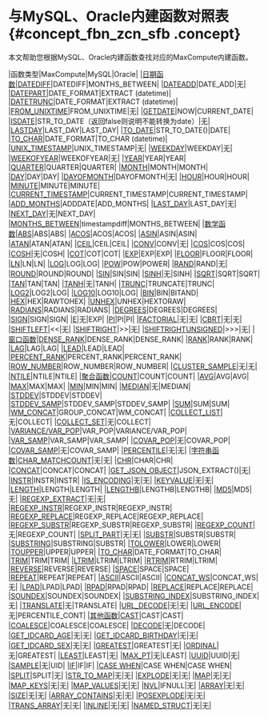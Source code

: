 # 与MySQL、Oracle内建函数对照表 {#concept_fbn_zcn_sfb .concept}

本文帮助您根据MySQL、Oracle内建函数查找对应的MaxCompute内建函数。

|函数类型|MaxCompute|MySQL|Oracle|
|[日期函数](cn.zh-CN/用户指南/SQL/内建函数/日期函数.md#)|[DATEDIFF](cn.zh-CN/用户指南/SQL/内建函数/日期函数.md#section_xl2_nsl_vdb)|DATEDIFF|MONTHS\_BETWEEN|
|[DATEADD](cn.zh-CN/用户指南/SQL/内建函数/日期函数.md#section_qjz_lrl_vdb)|DATE\_ADD|无|
|[DATEPART](cn.zh-CN/用户指南/SQL/内建函数/日期函数.md#section_am4_xtl_vdb)|DATE\_FORMAT|EXTRACT \(datetime\)|
|[DATETRUNC](cn.zh-CN/用户指南/SQL/内建函数/日期函数.md#section_zbr_d5l_vdb)|DATE\_FORMAT|EXTRACT \(datetime\)|
|[FROM\_UNIXTIME](cn.zh-CN/用户指南/SQL/内建函数/日期函数.md#section_yzv_j5l_vdb)|FROM\_UNIXTIME|无|
|[GETDATE](cn.zh-CN/用户指南/SQL/内建函数/日期函数.md#section_o4p_45l_vdb)|NOW|CURRENT\_DATE|
|[ISDATE](cn.zh-CN/用户指南/SQL/内建函数/日期函数.md#section_rzl_s5l_vdb)|STR\_TO\_DATE（返回false则说明不能转换为date）|无|
|[LASTDAY](cn.zh-CN/用户指南/SQL/内建函数/日期函数.md#section_vhk_w2m_vdb)|LAST\_DAY|LAST\_DAY|
|[TO\_DATE](cn.zh-CN/用户指南/SQL/内建函数/日期函数.md#section_b3z_1fm_vdb)|STR\_TO\_DATE\(\)|DATE|
|[TO\_CHAR](cn.zh-CN/用户指南/SQL/内建函数/日期函数.md#section_a2d_rfm_vdb)|DATE\_FORMAT|TO\_CHAR \(datetime\)|
|[UNIX\_TIMESTAMP](cn.zh-CN/用户指南/SQL/内建函数/日期函数.md#section_k4r_zfm_vdb)|UNIX\_TIMESTAMP|无|
|[WEEKDAY](cn.zh-CN/用户指南/SQL/内建函数/日期函数.md#section_g41_2gm_vdb)|WEEKDAY|无|
|[WEEKOFYEAR](cn.zh-CN/用户指南/SQL/内建函数/日期函数.md#section_rjv_hgm_vdb)|WEEKOFYEAR|无|
|[YEAR](cn.zh-CN/用户指南/SQL/内建函数/日期函数.md#section_gb4_g3m_vdb)|YEAR|YEAR|
|[QUARTER](cn.zh-CN/用户指南/SQL/内建函数/日期函数.md#section_ckz_m3m_vdb)|QUARTER|QUARTER|
|[MONTH](cn.zh-CN/用户指南/SQL/内建函数/日期函数.md#section_atw_s3m_vdb)|MONTH|MONTH|
|[DAY](cn.zh-CN/用户指南/SQL/内建函数/日期函数.md#section_lt5_w3m_vdb)|DAY|DAY|
|[DAYOFMONTH](cn.zh-CN/用户指南/SQL/内建函数/日期函数.md#section_k4p_fjm_vdb)|DAYOFMONTH|无|
|[HOUR](cn.zh-CN/用户指南/SQL/内建函数/日期函数.md#section_lrl_jjm_vdb)|HOUR|HOUR|
|[MINUTE](cn.zh-CN/用户指南/SQL/内建函数/日期函数.md#section_o15_mjm_vdb)|MINUTE|MINUTE|
|[CURRENT\_TIMESTAMP](cn.zh-CN/用户指南/SQL/内建函数/日期函数.md#section_r1r_sjm_vdb)|CURRENT\_TIMESTAMP|CURRENT\_TIMESTAMP|
|[ADD\_MONTHS](cn.zh-CN/用户指南/SQL/内建函数/日期函数.md#section_psn_vjm_vdb)|ADDDATE|ADD\_MONTHS|
|[LAST\_DAY](cn.zh-CN/用户指南/SQL/内建函数/日期函数.md#section_idn_1km_vdb)|LAST\_DAY|无|
|[NEXT\_DAY](cn.zh-CN/用户指南/SQL/内建函数/日期函数.md#section_eqf_2km_vdb)|无|NEXT\_DAY|
|[MONTHS\_BETWEEN](cn.zh-CN/用户指南/SQL/内建函数/日期函数.md#section_cbq_4km_vdb)|timestampdiff|MONTHS\_BETWEEN|
|[数学函数](cn.zh-CN/用户指南/SQL/内建函数/数学函数.md#)|[ABS](cn.zh-CN/用户指南/SQL/内建函数/数学函数.md#)|ABS|ABS|
|[ACOS](cn.zh-CN/用户指南/SQL/内建函数/数学函数.md#section_cfp_qmm_vdb)|ACOS|ACOS|
|[ASIN](cn.zh-CN/用户指南/SQL/内建函数/数学函数.md#)|ASIN|ASIN|
|[ATAN](cn.zh-CN/用户指南/SQL/内建函数/数学函数.md#section_odw_jnm_vdb)|ATAN|ATAN|
|[CEIL](cn.zh-CN/用户指南/SQL/内建函数/数学函数.md#section_ugm_k4m_vdb)|CEIL|CEIL|
|[CONV](cn.zh-CN/用户指南/SQL/内建函数/数学函数.md#section_tkx_q4m_vdb)|CONV|无|
|[COS](cn.zh-CN/用户指南/SQL/内建函数/数学函数.md#section_tpy_z4m_vdb)|COS|COS|
|[COSH](cn.zh-CN/用户指南/SQL/内建函数/数学函数.md#section_tnp_gpm_vdb)|无|COSH|
|[COT](cn.zh-CN/用户指南/SQL/内建函数/数学函数.md#section_hhz_lpm_vdb)|COT|COT|
|[EXP](cn.zh-CN/用户指南/SQL/内建函数/数学函数.md#section_q1n_rpm_vdb)|EXP|EXP|
|[FLOOR](cn.zh-CN/用户指南/SQL/内建函数/数学函数.md#section_yrw_wpm_vdb)|FLOOR|FLOOR|
|[LN](cn.zh-CN/用户指南/SQL/内建函数/数学函数.md#section_pdm_fqm_vdb)|LN|LN|
|[LOG](cn.zh-CN/用户指南/SQL/内建函数/数学函数.md#section_iwc_4qm_vdb)|LOG|LOG|
|[POW](cn.zh-CN/用户指南/SQL/内建函数/数学函数.md#section_gmv_wqm_vdb)|POW|POWER|
|[RAND](cn.zh-CN/用户指南/SQL/内建函数/数学函数.md#section_qlv_2rm_vdb)|RAND|无|
|[ROUND](cn.zh-CN/用户指南/SQL/内建函数/数学函数.md#section_ocf_jrm_vdb)|ROUND|ROUND|
|[SIN](cn.zh-CN/用户指南/SQL/内建函数/数学函数.md#section_tky_gvm_vdb)|SIN|SIN|
|[SINH](cn.zh-CN/用户指南/SQL/内建函数/数学函数.md#section_ccf_gym_vdb)|无|SINH|
|[SQRT](cn.zh-CN/用户指南/SQL/内建函数/数学函数.md#section_nns_lym_vdb)|SQRT|SQRT|
|[TAN](cn.zh-CN/用户指南/SQL/内建函数/数学函数.md#section_ibd_rym_vdb)|TAN|TAN|
|[TANH](cn.zh-CN/用户指南/SQL/内建函数/数学函数.md#section_pfh_wym_vdb)|无|TANH|
|[TRUNC](cn.zh-CN/用户指南/SQL/内建函数/数学函数.md#section_yly_1zm_vdb)|TRUNCATE|TRUNC|
|[LOG2](cn.zh-CN/用户指南/SQL/内建函数/数学函数.md#section_dh3_tzm_vdb)|LOG2|LOG|
|[LOG10](cn.zh-CN/用户指南/SQL/内建函数/数学函数.md#section_bjc_zzm_vdb)|LOG10|LOG|
|[BIN](cn.zh-CN/用户指南/SQL/内建函数/数学函数.md#section_ucn_21n_vdb)|BIN|BITAND|
|[HEX](cn.zh-CN/用户指南/SQL/内建函数/数学函数.md#section_nxv_j1n_vdb)|HEX|RAWTOHEX|
|[UNHEX](cn.zh-CN/用户指南/SQL/内建函数/数学函数.md#section_k5x_51n_vdb)|UNHEX|HEXTORAW|
|[RADIANS](cn.zh-CN/用户指南/SQL/内建函数/数学函数.md#section_dwg_1bn_vdb)|RADIANS|RADIANS|
|[DEGREES](cn.zh-CN/用户指南/SQL/内建函数/数学函数.md#section_adl_hbn_vdb)|DEGREES|DEGREES|
|[SIGN](cn.zh-CN/用户指南/SQL/内建函数/数学函数.md#section_gq5_lbn_vdb)|SIGN|SIGN|
|[E](cn.zh-CN/用户指南/SQL/内建函数/数学函数.md#section_yfc_zbn_vdb)|无|EXP|
|[PI](cn.zh-CN/用户指南/SQL/内建函数/数学函数.md#section_hhc_dcn_vdb)|PI|PI|
|[FACTORIAL](cn.zh-CN/用户指南/SQL/内建函数/数学函数.md#section_umk_gcn_vdb)|无|无|
|[CBRT](cn.zh-CN/用户指南/SQL/内建函数/数学函数.md#section_frl_lcn_vdb)|无|无|
|[SHIFTLEFT](cn.zh-CN/用户指南/SQL/内建函数/数学函数.md#section_k4z_pcn_vdb)|<<|无|
|[SHIFTRIGHT](cn.zh-CN/用户指南/SQL/内建函数/数学函数.md#section_iyl_vcn_vdb)|\>\>|无|
|[SHIFTRIGHTUNSIGNED](cn.zh-CN/用户指南/SQL/内建函数/数学函数.md#section_h2f_1dn_vdb)|\>\>\>|无|
|[窗口函数](cn.zh-CN/用户指南/SQL/内建函数/窗口函数.md#)|[DENSE\_RANK](cn.zh-CN/用户指南/SQL/内建函数/窗口函数.md#)|DENSE\_RANK|DENSE\_RANK|
|[RANK](cn.zh-CN/用户指南/SQL/内建函数/窗口函数.md#section_yvx_jb1_wdb)|RANK|RANK|
|[LAG](cn.zh-CN/用户指南/SQL/内建函数/窗口函数.md#section_dbf_xb1_wdb)|LAG|LAG|
|[LEAD](cn.zh-CN/用户指南/SQL/内建函数/窗口函数.md#section_s5f_jc1_wdb)|LEAD|LEAD|
|[PERCENT\_RANK](cn.zh-CN/用户指南/SQL/内建函数/窗口函数.md#section_lmk_tc1_wdb)|PERCENT\_RANK|PERCENT\_RANK|
|[ROW\_NUMBER](cn.zh-CN/用户指南/SQL/内建函数/窗口函数.md#section_cm1_cd1_wdb)|ROW\_NUMBER|ROW\_NUMBER|
|[CLUSTER\_SAMPLE](cn.zh-CN/用户指南/SQL/内建函数/窗口函数.md#section_mst_md1_wdb)|无|无|
|[NTILE](cn.zh-CN/用户指南/SQL/内建函数/窗口函数.md#section_gjj_c21_wdb)|NTILE|NTILE|
|[聚合函数](cn.zh-CN/用户指南/SQL/内建函数/聚合函数.md#)|[COUNT](cn.zh-CN/用户指南/SQL/内建函数/聚合函数.md#section_x1k_xq1_wdb)|COUNT|COUNT|
|[AVG](cn.zh-CN/用户指南/SQL/内建函数/聚合函数.md#section_oxf_mr1_wdb)|AVG|AVG|
|[MAX](cn.zh-CN/用户指南/SQL/内建函数/聚合函数.md#section_rys_tr1_wdb)|MAX|MAX|
|[MIN](cn.zh-CN/用户指南/SQL/内建函数/聚合函数.md#section_mll_yr1_wdb)|MIN|MIN|
|[MEDIAN](cn.zh-CN/用户指南/SQL/内建函数/聚合函数.md#section_m5y_cs1_wdb)|无|MEDIAN|
|[STDDEV](cn.zh-CN/用户指南/SQL/内建函数/聚合函数.md#section_gg5_dv1_wdb)|STDDEV|STDDEV|
|[STDDEV\_SAMP](cn.zh-CN/用户指南/SQL/内建函数/聚合函数.md#section_sgk_jv1_wdb)|STDDEV\_SAMP|STDDEV\_SAMP|
|[SUM](cn.zh-CN/用户指南/SQL/内建函数/聚合函数.md#section_okf_4v1_wdb)|SUM|SUM|
|[WM\_CONCAT](cn.zh-CN/用户指南/SQL/内建函数/聚合函数.md#section_ddm_tv1_wdb)|GROUP\_CONCAT|WM\_CONCAT|
|[COLLECT\_LIST](cn.zh-CN/用户指南/SQL/内建函数/聚合函数.md#section_fth_1w1_wdb)|无|COLLECT|
|[COLLECT\_SET](cn.zh-CN/用户指南/SQL/内建函数/聚合函数.md#section_skl_fw1_wdb)|无|COLLECT|
|[VARIANCE/VAR\_POP](cn.zh-CN/用户指南/SQL/内建函数/聚合函数.md#section_emm_lw1_wdb)|VAR\_POP|VARIANCE/VAR\_POP|
|[VAR\_SAMP](cn.zh-CN/用户指南/SQL/内建函数/聚合函数.md#section_dt5_tw1_wdb)|VAR\_SAMP|VAR\_SAMP|
|[COVAR\_POP](cn.zh-CN/用户指南/SQL/内建函数/聚合函数.md#section_hng_1x1_wdb)|无|COVAR\_POP|
|[COVAR\_SAMP](cn.zh-CN/用户指南/SQL/内建函数/聚合函数.md#section_zvm_gx1_wdb)|无|COVAR\_SAMP|
|[PERCENTILE](cn.zh-CN/用户指南/SQL/内建函数/聚合函数.md#section_lqv_lx1_wdb)|无|无|
|[字符串函数](cn.zh-CN/用户指南/SQL/内建函数/字符串函数.md#)|[CHAR\_MATCHCOUNT](cn.zh-CN/用户指南/SQL/内建函数/字符串函数.md#section_mnd_gvz_vdb)|无|无|
|[CHR](cn.zh-CN/用户指南/SQL/内建函数/字符串函数.md#section_s5r_lwz_vdb)|CHAR|CHR|
|[CONCAT](cn.zh-CN/用户指南/SQL/内建函数/字符串函数.md#section_xxj_wwz_vdb)|CONCAT|CONCAT|
|[GET\_JSON\_OBJECT](cn.zh-CN/用户指南/SQL/内建函数/字符串函数.md#section_cdt_gxz_vdb)|JSON\_EXTRACT\(\)|无|
|[INSTR](cn.zh-CN/用户指南/SQL/内建函数/字符串函数.md#section_vft_yxz_vdb)|INSTR|INSTR|
|[IS\_ENCODING](cn.zh-CN/用户指南/SQL/内建函数/字符串函数.md#section_qdj_kyz_vdb)|无|无|
|[KEYVALUE](cn.zh-CN/用户指南/SQL/内建函数/字符串函数.md#section_lnq_tyz_vdb)|无|无|
|[LENGTH](cn.zh-CN/用户指南/SQL/内建函数/字符串函数.md#section_ewt_jzz_vdb)|LENGTH|LENGTH|
|[LENGTHB](cn.zh-CN/用户指南/SQL/内建函数/字符串函数.md#section_o3y_pzz_vdb)|LENGTHB|LENGTHB|
|[MD5](cn.zh-CN/用户指南/SQL/内建函数/字符串函数.md#section_hbw_xzz_vdb)|MD5|无|
|[REGEXP\_EXTRACT](cn.zh-CN/用户指南/SQL/内建函数/字符串函数.md#section_ms1_lc1_wdb)|无|无|
|[REGEXP\_INSTR](cn.zh-CN/用户指南/SQL/内建函数/字符串函数.md#section_jpn_5c1_wdb)|REGEXP\_INSTR|REGEXP\_INSTR|
|[REGEXP\_REPLACE](cn.zh-CN/用户指南/SQL/内建函数/字符串函数.md#section_k2w_2d1_wdb)|REGEXP\_REPLACE|REGEXP\_REPLACE|
|[REGEXP\_SUBSTR](cn.zh-CN/用户指南/SQL/内建函数/字符串函数.md#section_k5b_qd1_wdb)|REGEXP\_SUBSTR|REGEXP\_SUBSTR|
|[REGEXP\_COUNT](cn.zh-CN/用户指南/SQL/内建函数/字符串函数.md#section_hxs_yd1_wdb)|无|REGEXP\_COUNT|
|[SPLIT\_PART](cn.zh-CN/用户指南/SQL/内建函数/字符串函数.md#section_ecy_k21_wdb)|无|无|
|[SUBSTR](cn.zh-CN/用户指南/SQL/内建函数/字符串函数.md#section_nkj_1f1_wdb)|SUBSTR|SUBSTR|
|[SUBSTRING](cn.zh-CN/用户指南/SQL/内建函数/字符串函数.md#section_s1h_3f1_wdb)|SUBSTRING|SUBSTR|
|[TOLOWER](cn.zh-CN/用户指南/SQL/内建函数/字符串函数.md#section_nzz_lg1_wdb)|LOWER|LOWER|
|[TOUPPER](cn.zh-CN/用户指南/SQL/内建函数/字符串函数.md#section_qvg_sg1_wdb)|UPPER|UPPER|
|[TO\_CHAR](cn.zh-CN/用户指南/SQL/内建函数/字符串函数.md#section_lgq_wg1_wdb)|DATE\_FORMAT|TO\_CHAR|
|[TRIM](cn.zh-CN/用户指南/SQL/内建函数/字符串函数.md#section_mf1_3h1_wdb)|TRIM|TRIM|
|[LTRIM](cn.zh-CN/用户指南/SQL/内建函数/字符串函数.md#section_shc_d21_wdb)|LTRIM|LTRIM|
|[RTRIM](cn.zh-CN/用户指南/SQL/内建函数/字符串函数.md#section_gtk_rh1_wdb)|RTRIM|LTRIM|
|[REVERSE](cn.zh-CN/用户指南/SQL/内建函数/字符串函数.md#section_or4_d31_wdb)|REVERSE|REVERSE|
|[SPACE](cn.zh-CN/用户指南/SQL/内建函数/字符串函数.md#section_a25_h31_wdb)|SPACE|SPACE|
|[REPEAT](cn.zh-CN/用户指南/SQL/内建函数/字符串函数.md#section_gnq_m31_wdb)|REPEAT|REPEAT|
|[ASCII](cn.zh-CN/用户指南/SQL/内建函数/字符串函数.md#section_hgm_s31_wdb)|ASCII|ASCII|
|[CONCAT\_WS](cn.zh-CN/用户指南/SQL/内建函数/字符串函数.md#section_xnf_sj1_wdb)|CONCAT\_WS|无|
|[LPAD](cn.zh-CN/用户指南/SQL/内建函数/字符串函数.md#section_mcj_zj1_wdb)|LPAD|LPAD|
|[RPAD](cn.zh-CN/用户指南/SQL/内建函数/字符串函数.md#section_k1f_3k1_wdb)|RPAD|RPAD|
|[REPLACE](cn.zh-CN/用户指南/SQL/内建函数/字符串函数.md#section_ln3_5k1_wdb)|REPLACE|REPLACE|
|[SOUNDEX](cn.zh-CN/用户指南/SQL/内建函数/字符串函数.md#section_z2z_1l1_wdb)|SOUNDEX|SOUNDEX|
|[SUBSTRING\_INDEX](cn.zh-CN/用户指南/SQL/内建函数/字符串函数.md#section_uw3_hl1_wdb)|SUBSTRING\_INDEX|无|
|[TRANSLATE](cn.zh-CN/用户指南/SQL/内建函数/字符串函数.md#section_bk1_nl1_wdb)|无|TRANSLATE|
|[URL\_DECODE](cn.zh-CN/用户指南/SQL/内建函数/字符串函数.md#section_kwp_lbp_32b)|无|无|
|[URL\_ENCODE](cn.zh-CN/用户指南/SQL/内建函数/字符串函数.md#section_hy4_ccp_32b)|无|PERCENTILE\_CONT|
|[其他函数](cn.zh-CN/用户指南/SQL/内建函数/其他函数.md#)|[CAST](cn.zh-CN/用户指南/SQL/内建函数/其他函数.md#section_bpc_dy1_wdb)|CAST|CAST|
|[COALESCE](cn.zh-CN/用户指南/SQL/内建函数/其他函数.md#section_dts_3y1_wdb)|COALESCE|COALESCE|
|[DECODE](cn.zh-CN/用户指南/SQL/内建函数/其他函数.md#section_ygq_4y1_wdb)|无|DECODE|
|[GET\_IDCARD\_AGE](cn.zh-CN/用户指南/SQL/内建函数/其他函数.md#section_j2q_1z1_wdb)|无|无|
|[GET\_IDCARD\_BIRTHDAY](cn.zh-CN/用户指南/SQL/内建函数/其他函数.md#section_tfq_dz1_wdb)|无|无|
|[GET\_IDCARD\_SEX](cn.zh-CN/用户指南/SQL/内建函数/其他函数.md#section_akt_gz1_wdb)|无|无|
|[GREATEST](cn.zh-CN/用户指南/SQL/内建函数/其他函数.md#section_n1g_kz1_wdb)|GREATEST|无|
|[ORDINAL](cn.zh-CN/用户指南/SQL/内建函数/其他函数.md#section_pcj_pz1_wdb)|无|GREATEST|
|[LEAST](cn.zh-CN/用户指南/SQL/内建函数/其他函数.md#section_m1b_xz1_wdb)|LEAST|无|
|[MAX\_PT](cn.zh-CN/用户指南/SQL/内建函数/其他函数.md#section_yyf_d1b_wdb)|无|LEAST|
|[UUID](cn.zh-CN/用户指南/SQL/内建函数/其他函数.md#section_gtg_j1b_wdb)|UUID|无|
|[SAMPLE](cn.zh-CN/用户指南/SQL/内建函数/其他函数.md#section_vvl_l1b_wdb)|无|UID|
|[IF](cn.zh-CN/用户指南/SQL/内建函数/其他函数.md#section_mg5_1bb_wdb)|IF|IF|
|[CASE WHEN](cn.zh-CN/用户指南/SQL/内建函数/其他函数.md#section_axm_v1b_wdb)|CASE WHEN|CASE WHEN|
|[SPLIT](cn.zh-CN/用户指南/SQL/内建函数/其他函数.md#section_omq_nbb_wdb)|SPLIT|无|
|[STR\_TO\_MAP](cn.zh-CN/用户指南/SQL/内建函数/其他函数.md#section_p1z_xrj_dfb)|无|无|
|[EXPLODE](cn.zh-CN/用户指南/SQL/内建函数/其他函数.md#section_wgw_xbb_wdb)|无|无|
|[MAP](cn.zh-CN/用户指南/SQL/内建函数/其他函数.md#section_bzn_hcb_wdb)|无|无|
|[MAP\_KEYS](cn.zh-CN/用户指南/SQL/内建函数/其他函数.md#section_mym_clb_wdb)|无|无|
|[MAP\_VALUES](cn.zh-CN/用户指南/SQL/内建函数/其他函数.md#section_pd3_jlb_wdb)|无|无|
|[NVL](cn.zh-CN/用户指南/SQL/内建函数/其他函数.md#section_c2j_hbb_wdb)|IFNULL|无|
|[ARRAY](cn.zh-CN/用户指南/SQL/内建函数/其他函数.md#section_zcz_4lb_wdb)|无|无|
|[SIZE](cn.zh-CN/用户指南/SQL/内建函数/其他函数.md#section_nr5_vlb_wdb)|无|无|
|[ARRAY\_CONTAINS](cn.zh-CN/用户指南/SQL/内建函数/其他函数.md#section_rk2_2mb_wdb)|无|无|
|[POSEXPLODE](cn.zh-CN/用户指南/SQL/内建函数/其他函数.md#section_ilc_xmb_wdb)|无|无|
|[TRANS\_ARRAY](cn.zh-CN/用户指南/SQL/内建函数/其他函数.md#section_y21_vnb_wdb)|无|无|
|[INLINE](cn.zh-CN/用户指南/SQL/内建函数/其他函数.md#section_w3l_pnb_wdb)|无|无|
|[NAMED\_STRUCT](cn.zh-CN/用户指南/SQL/内建函数/其他函数.md#section_ecs_3nb_wdb)|无|无|

